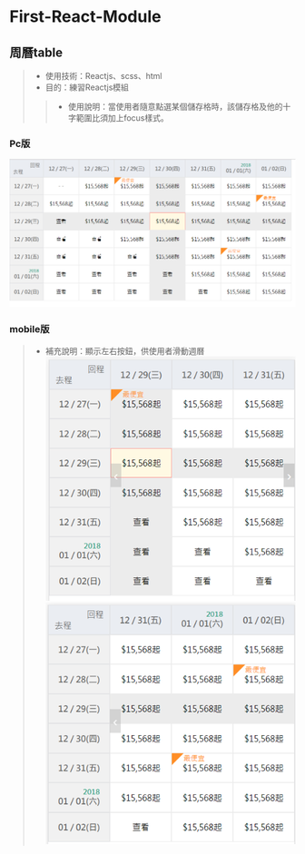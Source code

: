 # First-React-Module
## 周曆table

> + 使用技術：Reactjs、scss、html
> + 目的：練習Reactjs模組
>> + 使用說明：當使用者隨意點選某個儲存格時，該儲存格及他的十字範圍比須加上focus樣式。


### Pc版
![weekTable-pc](https://github.com/beiyi1996/First-React-Module/blob/master/pic/fz-table-pc.png)



### mobile版
> + 補充說明：顯示左右按鈕，供使用者滑動週曆
![weekTable-m01](https://github.com/beiyi1996/First-React-Module/blob/master/pic/fz-table-mobile.png)
![weekTable-m02](https://github.com/beiyi1996/First-React-Module/blob/master/pic/fz-table-mobile02.png)
